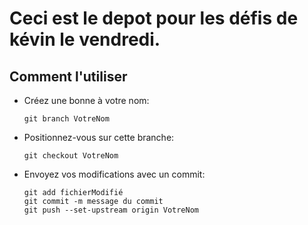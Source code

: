 # Ceci est le depot pour les défis de kévin le vendredi.

## Comment l'utiliser

- Créez une bonne à votre nom:

  ```
  git branch VotreNom
  ```

- Positionnez-vous sur cette branche:

  ```
  git checkout VotreNom
  ```

- Envoyez vos modifications avec un commit:

  ```
  git add fichierModifié
  git commit -m message du commit
  git push --set-upstream origin VotreNom
  ```
